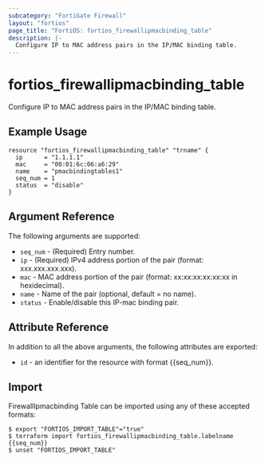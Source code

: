 ```yaml
---
subcategory: "FortiGate Firewall"
layout: "fortios"
page_title: "FortiOS: fortios_firewallipmacbinding_table"
description: |-
  Configure IP to MAC address pairs in the IP/MAC binding table.
---
```


# fortios_firewallipmacbinding_table
Configure IP to MAC address pairs in the IP/MAC binding table.

## Example Usage

```hcl
resource "fortios_firewallipmacbinding_table" "trname" {
  ip      = "1.1.1.1"
  mac     = "00:01:6c:06:a6:29"
  name    = "pmacbindingtables1"
  seq_num = 1
  status  = "disable"
}
```

## Argument Reference

The following arguments are supported:

* `seq_num` - (Required) Entry number.
* `ip` - (Required) IPv4 address portion of the pair (format: xxx.xxx.xxx.xxx).
* `mac` - MAC address portion of the pair (format: xx:xx:xx:xx:xx:xx in hexidecimal).
* `name` - Name of the pair (optional, default = no name).
* `status` - Enable/disable this IP-mac binding pair.


## Attribute Reference

In addition to all the above arguments, the following attributes are exported:
* `id` - an identifier for the resource with format {{seq_num}}.

## Import

FirewallIpmacbinding Table can be imported using any of these accepted formats:
```
$ export "FORTIOS_IMPORT_TABLE"="true"
$ terraform import fortios_firewallipmacbinding_table.labelname {{seq_num}}
$ unset "FORTIOS_IMPORT_TABLE"
```
